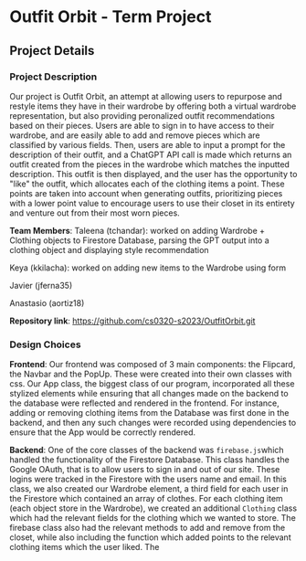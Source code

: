 # Outfit Orbit - Term Project
## Project Details 
### Project Description
Our project is Outfit Orbit, an attempt at allowing users to repurpose and restyle items they have in their wardrobe by offering both a virtual wardrobe representation, but also providing peronalized outfit recommendations based on their pieces. Users are able to sign in to have access to their wardrobe, and are easily able to add and remove pieces which are classified by various fields. Then, users are able to input a prompt for the description of their outfit, and a ChatGPT API call is made which returns an outfit created from the pieces in the wardrobe which matches the inputted description. This outfit is then displayed, and the user has the opportunity to "like" the outfit, which allocates each of the clothing items a point. These points are taken into account when generating outfits, prioritizing pieces with a lower point value to encourage users to use their closet in its entirety and venture out from their most worn pieces. 

**Team Members**: 
Taleena (tchandar): worked on adding Wardrobe + Clothing objects to Firestore Database, parsing the GPT output into a clothing object and displaying style recommendation 

Keya (kkilacha): worked on adding new items to the Wardrobe using form 

Javier (jferna35)

Anastasio (aortiz18)

**Repository link**: https://github.com/cs0320-s2023/OutfitOrbit.git

### Design Choices 

**Frontend**: Our frontend was composed of 3 main components: the Flipcard, the Navbar and the PopUp. These were created into their own classes with css. Our App class, the biggest class of our program, incorporated all these stylized elements while ensuring that all changes made on the backend to the database were reflected and rendered in the frontend. For instance, adding or removing clothing items from the Database was first done in the backend, and then any such changes were recorded using dependencies to ensure that the App would be correctly rendered. 

**Backend**: One of the core classes of the backend was `firebase.js`which handled the functionality of the Firestore Database. This class handles the Google OAuth, that is to allow users to sign in and out of our site. These logins were tracked in the Firestore with the users name and email. In this class, we also created our Wardrobe element, a third field for each user in the Firestore which contained an array of clothes. For each clothing item (each object store in the Wardrobe), we created an additional `Clothing` class which had the relevant fields for the clothing which we wanted to store. The firebase class also had the relevant methods to add and remove from the closet, while also including the function which added points to the relevant clothing items which the user liked. The 
